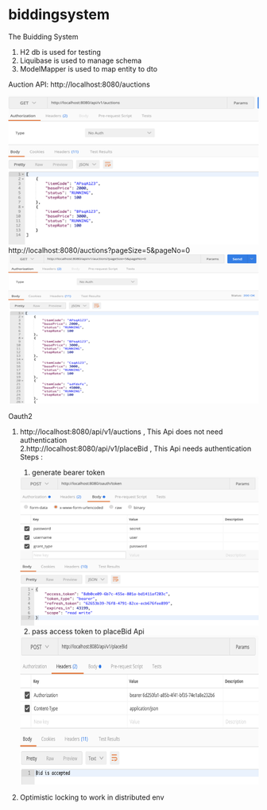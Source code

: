 # biddingsystem
The Buidding System

1. H2 db is used for testing
2. Liquibase is used to manage schema 
3. ModelMapper is used to map entity to dto

Auction API:
http://localhost:8080/auctions

<img src="https://github.com/akhileshnitt/biddingsystem/blob/master/screen/Screen%20Shot%202020-08-13%20at%2012.04.37%20PM.png" alt="drawing" width="1000" height="300"/>
http://localhost:8080/auctions?pageSize=5&pageNo=0
<img src="https://github.com/akhileshnitt/biddingsystem/blob/master/screen/Screen%20Shot%202020-08-13%20at%2012.05.27%20PM.png" alt="drawing" width="1000" height="300"/>


Oauth2
1. http://localhost:8080/api/v1/auctions ,  This Api does not need authentication</br>
2.http://localhost:8080/api/v1/placeBid , This Api needs authentication
   Steps :
     1. generate bearer token
     <img src="https://github.com/akhileshnitt/biddingsystem/blob/master/screen/Screen%20Shot%202020-08-13%20at%2012.39.51%20PM.png" alt="drawing" width="1000" height="300"/>
    
     
     2. pass access token to placeBid Api
     <img src="https://github.com/akhileshnitt/biddingsystem/blob/master/screen/Screen%20Shot%202020-08-13%20at%2012.48.20%20PM.png" alt="drawing" width="1000" height="300"/>


4. Optimistic locking to work in distributed env

